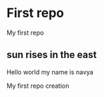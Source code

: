 # First repo

My first repo
## sun rises in the east

Hello world my name is navya 

My first repo creation